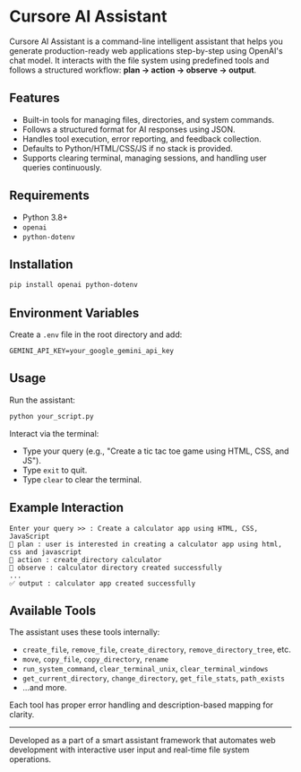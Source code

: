 
# Cursore AI Assistant

Cursore AI Assistant is a command-line intelligent assistant that helps you generate production-ready web applications step-by-step using OpenAI's chat model. It interacts with the file system using predefined tools and follows a structured workflow: **plan → action → observe → output**.

## Features

- Built-in tools for managing files, directories, and system commands.
- Follows a structured format for AI responses using JSON.
- Handles tool execution, error reporting, and feedback collection.
- Defaults to Python/HTML/CSS/JS if no stack is provided.
- Supports clearing terminal, managing sessions, and handling user queries continuously.

## Requirements

- Python 3.8+
- `openai`
- `python-dotenv`

## Installation

```bash
pip install openai python-dotenv
```

## Environment Variables

Create a `.env` file in the root directory and add:

```
GEMINI_API_KEY=your_google_gemini_api_key
```

## Usage

Run the assistant:

```bash
python your_script.py
```

Interact via the terminal:

- Type your query (e.g., "Create a tic tac toe game using HTML, CSS, and JS").
- Type `exit` to quit.
- Type `clear` to clear the terminal.

## Example Interaction

```
Enter your query >> : Create a calculator app using HTML, CSS, JavaScript
🧠 plan : user is interested in creating a calculator app using html, css and javascript
🧠 action : create_directory calculator
🧠 observe : calculator directory created successfully
...
✅ output : calculator app created successfully
```

## Available Tools

The assistant uses these tools internally:

- `create_file`, `remove_file`, `create_directory`, `remove_directory_tree`, etc.
- `move`, `copy_file`, `copy_directory`, `rename`
- `run_system_command`, `clear_terminal_unix`, `clear_terminal_windows`
- `get_current_directory`, `change_directory`, `get_file_stats`, `path_exists`
- ...and more.

Each tool has proper error handling and description-based mapping for clarity.

---

Developed as a part of a smart assistant framework that automates web development with interactive user input and real-time file system operations.
